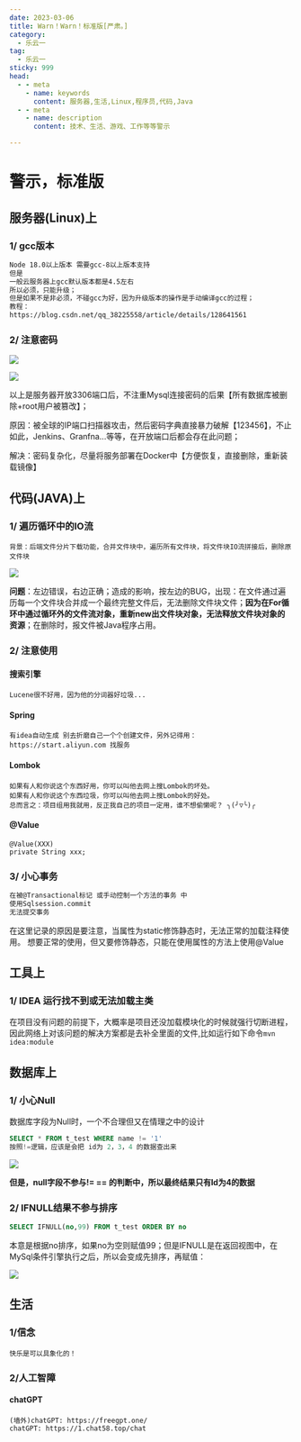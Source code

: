 ```yaml
---
date: 2023-03-06
title: Warn！Warn！标准版[严肃。]
category: 
  - 乐云一
tag:
  - 乐云一
sticky: 999
head:
  - - meta
    - name: keywords
      content: 服务器,生活,Linux,程序员,代码,Java
  - - meta
    - name: description
      content: 技术、生活、游戏、工作等等警示

---
```


# 警示，标准版

## 服务器(Linux)上

### 1/ gcc版本

```xml
Node 18.0以上版本 需要gcc-8以上版本支持
但是
一般云服务器上gcc默认版本都是4.5左右
所以必须，只能升级；
但是如果不是非必须，不碰gcc为好，因为升级版本的操作是手动编译gcc的过程；
教程：
https://blog.csdn.net/qq_38225558/article/details/128641561
```

### 2/ 注意密码

![](https://leyunone-img.oss-cn-hangzhou.aliyuncs.com/image/2023-03-06/052b7683-a565-4cbd-b3e0-2c7ce8a1436b.JPG)

![](https://leyunone-img.oss-cn-hangzhou.aliyuncs.com/image/2023-03-06/838658c0-c7b0-4f21-9856-56c7ce8cc122.JPG)

以上是服务器开放3306端口后，不注重Mysql连接密码的后果【所有数据库被删除+root用户被篡改】；

原因：被全球的IP端口扫描器攻击，然后密码字典直接暴力破解【123456】，不止如此，Jenkins、Granfna...等等，在开放端口后都会存在此问题；

解决：密码复杂化，尽量将服务部署在Docker中【方便恢复，直接删除，重新装载镜像】

## 代码(JAVA)上

### 1/ 遍历循环中的IO流

```
背景：后端文件分片下载功能，合并文件块中，遍历所有文件块，将文件块IO流拼接后，删除原文件块
```

![](https://leyunone-img.oss-cn-hangzhou.aliyuncs.com/image/2023-03-06/2aeb0b6e-689b-454b-a214-0ad9351a011a.png)

**问题**：左边错误，右边正确；造成的影响，按左边的BUG，出现：在文件通过遍历每一个文件块合并成一个最终完整文件后，无法删除文件块文件；**因为在For循环中通过循环外的文件流对象，重新new出文件块对象，无法释放文件块对象的资源**；在删除时，报文件被Java程序占用。

### 2/ 注意使用

#### 搜索引擎

```
Lucene很不好用，因为他的分词器好垃圾...
```

#### Spring

```
有idea自动生成 别去折磨自己一个个创建文件，另外记得用：https://start.aliyun.com 找服务
```

#### Lombok

```
如果有人和你说这个东西好用，你可以叫他去网上搜Lombok的坏处。
如果有人和你说这个东西垃圾，你可以叫他去网上搜Lombok的好处。
总而言之：项目组用我就用，反正我自己的项目一定用，谁不想偷懒呢？ ╮(╯▽╰)╭
```

#### @Value

```
@Value(XXX)
private String xxx;
```
### 3/ 小心事务

```markdown
在被@Transactional标记 或手动控制一个方法的事务 中
使用Sqlsession.commit
无法提交事务
```


在这里记录的原因是要注意，当属性为static修饰静态时，无法正常的加载注释使用。
想要正常的使用，但又要修饰静态，只能在使用属性的方法上使用@Value

## 工具上

### 1/ IDEA 运行找不到或无法加载主类

在项目没有问题的前提下，大概率是项目还没加载模块化的时候就强行切断进程，因此网络上对该问题的解决方案都是去补全里面的文件,比如运行如下命令`mvn idea:module` 

## 数据库上

### 1/ 小心Null

数据库字段为Null时，一个不合理但又在情理之中的设计

```sql
SELECT * FROM t_test WHERE name != '1' 
按照!=逻辑，应该是会把 id为 2，3，4 的数据查出来
```

![](https://leyunone-img.oss-cn-hangzhou.aliyuncs.com/image/2023-05-28/8adeada3-e135-4981-9920-a2ac1081c7c8.png)

**但是，null字段不参与!= == 的判断中，所以最终结果只有Id为4的数据**

### 2/ IFNULL结果不参与排序

```sql
SELECT IFNULL(no,99) FROM t_test ORDER BY no
```

本意是根据no排序，如果no为空则赋值99；但是IFNULL是在返回视图中，在MySql条件引擎执行之后，所以会变成先排序，再赋值：

![](https://leyunone-img.oss-cn-hangzhou.aliyuncs.com/image/2023-05-28/fcffe46e-3697-4b82-a0f1-1dbfddd5f592.png)

## 生活

### 1/信念

```
快乐是可以具象化的！
```

### 2/人工智障

#### chatGPT

```properties
(墙外)chatGPT: https://freegpt.one/
chatGPT: https://1.chat58.top/chat
```

